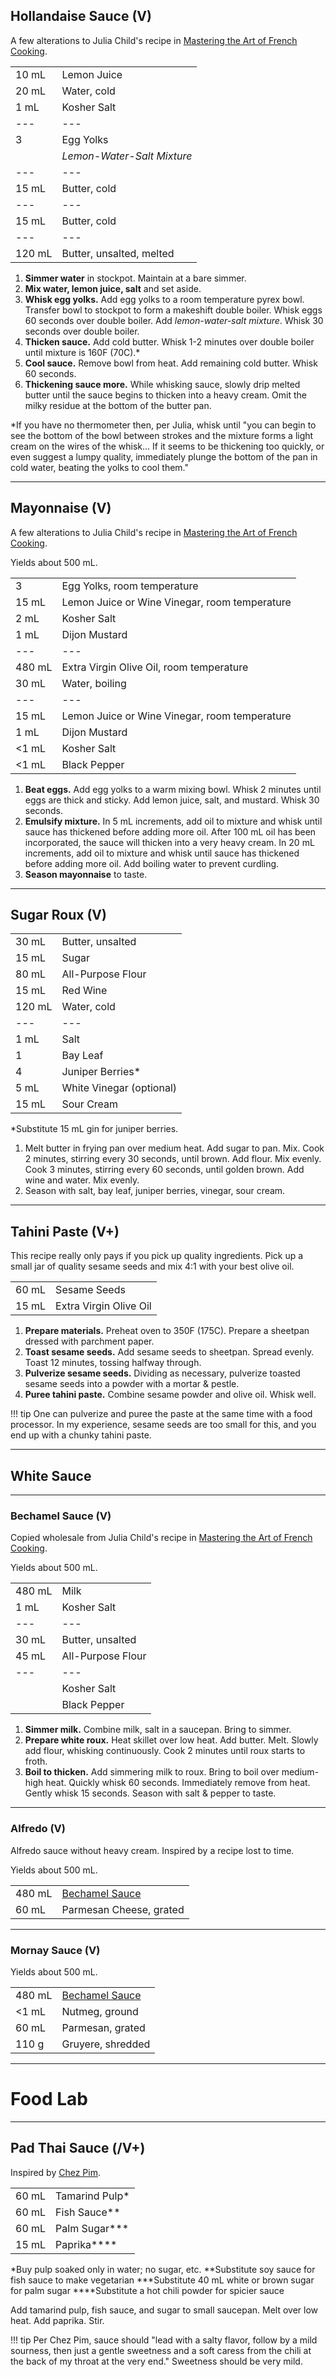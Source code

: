 ## Hollandaise Sauce (V)

A few alterations to Julia Child's recipe in [Mastering the Art of French Cooking](https://www.amazon.com/Mastering-Art-French-Cooking-Vol/dp/0375413405).

|||
|:--|:--|
| 10 mL  | Lemon Juice
| 20 mL  | Water, cold
| 1 mL   | Kosher Salt
| ---    | ---
| 3      | Egg Yolks
|        | *Lemon-Water-Salt Mixture*
| ---    | ---
| 15 mL  | Butter, cold
| ---    | ---
| 15 mL  | Butter, cold
| ---    | ---
| 120 mL | Butter, unsalted, melted

1. **Simmer water** in stockpot. Maintain at a bare simmer.
2. **Mix water, lemon juice, salt** and set aside.
3. **Whisk egg yolks.** Add egg yolks to a room temperature pyrex bowl. Transfer bowl to stockpot to form a makeshift double boiler. Whisk eggs 60 seconds over double boiler. Add *lemon-water-salt mixture*. Whisk 30 seconds over double boiler.
4. **Thicken sauce.** Add cold butter. Whisk 1-2 minutes over double boiler until mixture is 160F (70C).*
5. **Cool sauce.** Remove bowl from heat. Add remaining cold butter. Whisk 60 seconds.
6. **Thickening sauce more.** While whisking sauce, slowly drip melted butter until the sauce begins to thicken into a heavy cream. Omit the milky residue at the bottom of the butter pan.

*If you have no thermometer then, per Julia, whisk until "you can begin to see the bottom of the bowl between strokes and the mixture forms a light cream on the wires of the whisk... If it seems to be thickening too quickly, or even suggest a lumpy quality, immediately plunge the bottom of the pan in cold water, beating the yolks to cool them."


---

## Mayonnaise (V)

A few alterations to Julia Child's recipe in [Mastering the Art of French Cooking](https://www.amazon.com/Mastering-Art-French-Cooking-Vol/dp/0375413405).

Yields about 500 mL.

|||
|:--|:--|
| 3      | Egg Yolks, room temperature
| 15 mL  | Lemon Juice or Wine Vinegar, room temperature
| 2 mL   | Kosher Salt
| 1 mL   | Dijon Mustard
| ---    | ---
| 480 mL | Extra Virgin Olive Oil, room temperature
| 30 mL  | Water, boiling
| ---    | ---
| 15 mL  | Lemon Juice or Wine Vinegar, room temperature
| 1 mL   | Dijon Mustard
| <1 mL  | Kosher Salt
| <1 mL  | Black Pepper

1. **Beat eggs.** Add egg yolks to a warm mixing bowl. Whisk 2 minutes until eggs are thick and sticky. Add lemon juice, salt, and mustard. Whisk 30 seconds.
2. **Emulsify mixture.** In 5 mL increments, add oil to mixture and whisk until sauce has thickened before adding more oil. After 100 mL oil has been incorporated, the sauce will thicken into a very heavy cream. In 20 mL increments, add oil to mixture and whisk until sauce has thickened before adding more oil. Add boiling water to prevent curdling.
3. **Season mayonnaise** to taste.


---

## Sugar Roux (V)

|||
|:--|:--|
| 30 mL  | Butter, unsalted
| 15 mL  | Sugar
| 80 mL  | All-Purpose Flour
| 15 mL  | Red Wine
| 120 mL | Water, cold
| ---    | ---
| 1 mL   | Salt
| 1      | Bay Leaf
| 4      | Juniper Berries*
| 5 mL   | White Vinegar (optional)
| 15 mL  | Sour Cream

*Substitute 15 mL gin for juniper berries.


1. Melt butter in frying pan over medium heat. Add sugar to pan. Mix. Cook 2 minutes, stirring every 30 seconds, until brown. Add flour. Mix evenly. Cook 3 minutes, stirring every 60 seconds, until golden brown. Add wine and water. Mix evenly.
2. Season with salt, bay leaf, juniper berries, vinegar, sour cream.


---

## Tahini Paste (V+)

This recipe really only pays if you pick up quality ingredients. Pick up a small jar of quality sesame seeds and mix 4:1 with your best olive oil.

|||
|:--|:--|
| 60 mL | Sesame Seeds
| 15 mL | Extra Virgin Olive Oil

1. **Prepare materials.** Preheat oven to 350F (175C). Prepare a sheetpan dressed with parchment paper.
2. **Toast sesame seeds.** Add sesame seeds to sheetpan. Spread evenly. Toast 12 minutes, tossing halfway through.
3. **Pulverize sesame seeds.** Dividing as necessary, pulverize toasted sesame seeds into a powder with a mortar & pestle.
4. **Puree tahini paste.** Combine sesame powder and olive oil. Whisk well.

!!! tip
    One can pulverize and puree the paste at the same time with a food processor. In my experience, sesame seeds are too small for this, and you end up with a chunky tahini paste.


---

## White Sauce


---

### Bechamel Sauce (V)

Copied wholesale from Julia Child's recipe in [Mastering the Art of French Cooking](https://www.amazon.com/Mastering-Art-French-Cooking-Vol/dp/0375413405).

Yields about 500 mL.

|||
|:--|:--|
| 480 mL | Milk
| 1 mL   | Kosher Salt
| ---    | ---
| 30 mL  | Butter, unsalted
| 45 mL  | All-Purpose Flour
| ---    | ---
|        | Kosher Salt
|        | Black Pepper

1. **Simmer milk.** Combine milk, salt in a saucepan. Bring to simmer.
2. **Prepare white roux.** Heat skillet over low heat. Add butter. Melt. Slowly add flour, whisking continuously. Cook 2 minutes until roux starts to froth.
3. **Boil to thicken.** Add simmering milk to roux. Bring to boil over medium-high heat. Quickly whisk 60 seconds. Immediately remove from heat. Gently whisk 15 seconds. Season with salt & pepper to taste.


---

### Alfredo (V)

Alfredo sauce without heavy cream. Inspired by a recipe lost to time.

Yields about 500 mL.

|||
|:--|:--|
| 480 mL | [Bechamel Sauce](#bechamel-sauce-v)
| 60 mL  | Parmesan Cheese, grated


---

### Mornay Sauce (V)

Yields about 500 mL.

|||
|:--|:--|
| 480 mL | [Bechamel Sauce](#bechamel-sauce-v)
| <1 mL  | Nutmeg, ground
| 60 mL  | Parmesan, grated
| 110 g  | Gruyere, shredded


---

# Food Lab


---

## Pad Thai Sauce (/V+)

Inspired by [Chez Pim](http://web.baz.org/adam/recipes/pad_thai_for_be.html).

|||
|:--|:--|
| 60 mL | Tamarind Pulp*
| 60 mL | Fish Sauce**
| 60 mL | Palm Sugar***
| 15 mL | Paprika****

*Buy pulp soaked only in water; no sugar, etc.
**Substitute soy sauce for fish sauce to make vegetarian
***Substitute 40 mL white or brown sugar for palm sugar
****Substitute a hot chili powder for spicier sauce

Add tamarind pulp, fish sauce, and sugar to small saucepan. Melt over low heat. Add paprika. Stir.

!!! tip
    Per Chez Pim, sauce should "lead with a salty flavor, follow by a mild sourness, then just a gentle sweetness and a soft caress from the chili at the back of my throat at the very end." Sweetness should be very mild.
